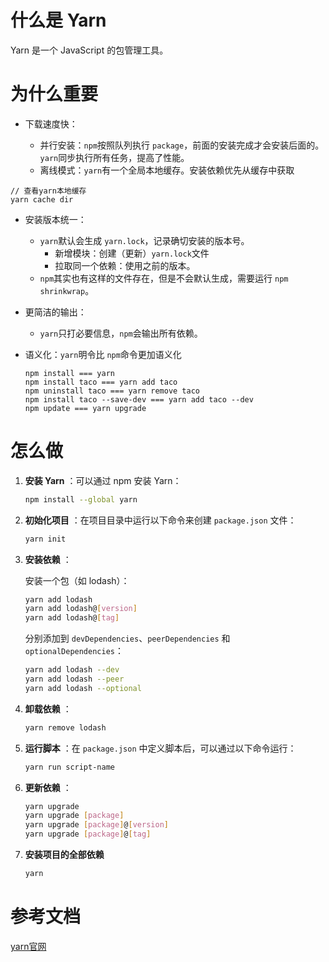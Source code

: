 # 什么是 Yarn

Yarn 是一个 JavaScript 的包管理工具。

# 为什么重要

- 下载速度快：

  - 并行安装：`npm`按照队列执行 `package`，前面的安装完成才会安装后面的。`yarn`同步执行所有任务，提高了性能。
  - 离线模式：`yarn`有一个全局本地缓存。安装依赖优先从缓存中获取

```nginx
// 查看yarn本地缓存
yarn cache dir
```

- 安装版本统一：

  - `yarn`默认会生成 `yarn.lock`，记录确切安装的版本号。
    - 新增模块：创建（更新）`yarn.lock`文件
    - 拉取同一个依赖：使用之前的版本。
  - `npm`其实也有这样的文件存在，但是不会默认生成，需要运行 `npm shrinkwrap`。
- 更简洁的输出：

  - `yarn`只打必要信息，`npm`会输出所有依赖。
- 语义化：`yarn`明令比 `npm`命令更加语义化

  ```
  npm install === yarn 
  npm install taco === yarn add taco
  npm uninstall taco === yarn remove taco
  npm install taco --save-dev === yarn add taco --dev
  npm update === yarn upgrade
  ```


# 怎么做

1. **安装 Yarn** ：可以通过 npm 安装 Yarn：

   ```bash
   npm install --global yarn
   ```
2. **初始化项目** ：在项目目录中运行以下命令来创建 `package.json` 文件：

   ```bash
   yarn init
   ```
3. **安装依赖** ：

   安装一个包（如 lodash）：

   ```bash
   yarn add lodash
   yarn add lodash@[version]
   yarn add lodash@[tag]
   ```

   分别添加到 `devDependencies`、`peerDependencies` 和 `optionalDependencies`：

   ```bash
   yarn add lodash --dev
   yarn add lodash --peer
   yarn add lodash --optional
   ```
4. **卸载依赖** ：

   ```bash
   yarn remove lodash
   ```
5. **运行脚本** ：在 `package.json` 中定义脚本后，可以通过以下命令运行：

   ```bash
   yarn run script-name
   ```
6. **更新依赖** ：

   ```bash
   yarn upgrade
   yarn upgrade [package]
   yarn upgrade [package]@[version]
   yarn upgrade [package]@[tag]
   ```
7. **安装项目的全部依赖**

   ```bash
   yarn
   ```

# 参考文档

[yarn官网](https://classic.yarnpkg.com/zh-Hans/)
